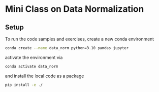 # Mini Class on Data Normalization
## Setup
To run the code samples and exercises, create a new conda environment
```bash
conda create --name data_norm python=3.10 pandas jupyter
```
activate the environment via
```bash
conda activate data_norm
```
and install the local code as a package
```bash
pip install -e ./
```